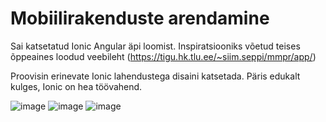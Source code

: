 # Mobiilirakenduste arendamine

Sai katsetatud Ionic Angular äpi loomist. 
Inspiratsiooniks võetud teises õppeaines loodud veebileht (https://tigu.hk.tlu.ee/~siim.seppi/mmpr/app/) 

Proovisin erinevate Ionic lahendustega disaini katsetada. Päris edukalt kulges, Ionic on hea töövahend. 

![image](https://user-images.githubusercontent.com/80106964/173255379-bfc73d39-ecc9-4d64-a0e5-271fe9ec8773.png)
![image](https://user-images.githubusercontent.com/80106964/173255387-2cc5f8c0-00a0-409b-8821-6bc4586026ff.png)
![image](https://user-images.githubusercontent.com/80106964/173255394-469bb849-620d-426d-9440-b1d0c368a9a0.png)
